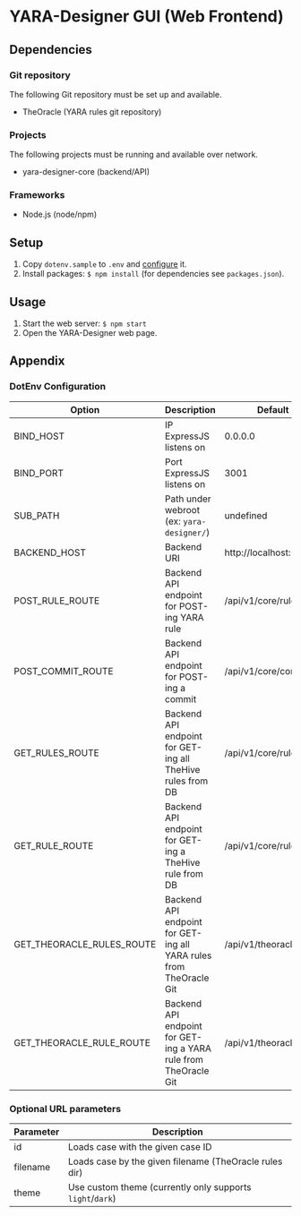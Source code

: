 # YARA-Designer GUI (Web Frontend)

## Dependencies
### Git repository
The following Git repository must be set up and available.
- TheOracle (YARA rules git repository)
### Projects
The following projects must be running and available over network.
- yara-designer-core (backend/API)

### Frameworks
- Node.js (node/npm)

## Setup
1. Copy `dotenv.sample` to `.env` and [configure](#dotenv-configuration) it.
2. Install packages: `$ npm install` (for dependencies see `packages.json`).

## Usage
1. Start the web server: `$ npm start`
2. Open the YARA-Designer web page.

## Appendix

### DotEnv Configuration
| Option                   | Description                 | Default |
|--------------------------|-----------------------------|---------|
|BIND_HOST                 | IP ExpressJS listens on     |0.0.0.0  |
|BIND_PORT                 | Port ExpressJS listens on   | 3001    |
|SUB_PATH                  | Path under webroot (ex: `yara-designer/`) | undefined
|BACKEND_HOST              | Backend URI          |http://localhost:5001 |
|POST_RULE_ROUTE           | Backend API endpoint for POST-ing YARA rule|/api/v1/core/rule
|POST_COMMIT_ROUTE         | Backend API endpoint for POST-ing a commit|/api/v1/core/commit
|GET_RULES_ROUTE           | Backend API endpoint for GET-ing all TheHive rules from DB|/api/v1/core/rules
|GET_RULE_ROUTE            | Backend API endpoint for GET-ing a TheHive rule from DB|/api/v1/core/rule
|GET_THEORACLE_RULES_ROUTE | Backend API endpoint for GET-ing all YARA rules from TheOracle Git|/api/v1/theoracle/rules
|GET_THEORACLE_RULE_ROUTE  | Backend API endpoint for GET-ing a YARA rule from TheOracle Git|/api/v1/theoracle/rule

### Optional URL parameters
| Parameter | Description                                               |
|-----------|-----------------------------------------------------------|
| id        | Loads case with the given case ID                         |
| filename  | Loads case by the given filename (TheOracle rules dir)    |
| theme     | Use custom theme (currently only supports `light`/`dark`) |

